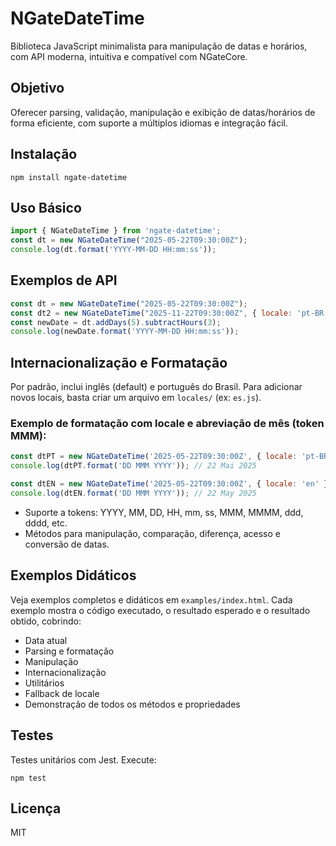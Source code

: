 # NGateDateTime

Biblioteca JavaScript minimalista para manipulação de datas e horários, com API moderna, intuitiva e compatível com NGateCore.

## Objetivo
Oferecer parsing, validação, manipulação e exibição de datas/horários de forma eficiente, com suporte a múltiplos idiomas e integração fácil.

## Instalação

```
npm install ngate-datetime
```

## Uso Básico

```js
import { NGateDateTime } from 'ngate-datetime';
const dt = new NGateDateTime("2025-05-22T09:30:00Z");
console.log(dt.format('YYYY-MM-DD HH:mm:ss'));
```

## Exemplos de API

```js
const dt = new NGateDateTime("2025-05-22T09:30:00Z");
const dt2 = new NGateDateTime("2025-11-22T09:30:00Z", { locale: 'pt-BR' });
const newDate = dt.addDays(5).subtractHours(3);
console.log(newDate.format('YYYY-MM-DD HH:mm:ss'));
```

## Internacionalização e Formatação

Por padrão, inclui inglês (default) e português do Brasil. Para adicionar novos locais, basta criar um arquivo em `locales/` (ex: `es.js`).

### Exemplo de formatação com locale e abreviação de mês (token MMM):

```js
const dtPT = new NGateDateTime('2025-05-22T09:30:00Z', { locale: 'pt-BR' });
console.log(dtPT.format('DD MMM YYYY')); // 22 Mai 2025

const dtEN = new NGateDateTime('2025-05-22T09:30:00Z', { locale: 'en' });
console.log(dtEN.format('DD MMM YYYY')); // 22 May 2025
```

- Suporte a tokens: YYYY, MM, DD, HH, mm, ss, MMM, MMMM, ddd, dddd, etc.
- Métodos para manipulação, comparação, diferença, acesso e conversão de datas.

## Exemplos Didáticos

Veja exemplos completos e didáticos em `examples/index.html`.
Cada exemplo mostra o código executado, o resultado esperado e o resultado obtido, cobrindo:
- Data atual
- Parsing e formatação
- Manipulação
- Internacionalização
- Utilitários
- Fallback de locale
- Demonstração de todos os métodos e propriedades

## Testes

Testes unitários com Jest. Execute:

```
npm test
```

## Licença
MIT
